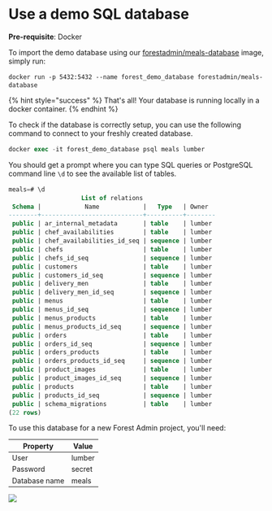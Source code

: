 # Use a demo SQL database

**Pre-requisite**: Docker

To import the demo database using our [forestadmin/meals-database](https://hub.docker.com/r/forestadmin/meals-database) image, simply run:

```
docker run -p 5432:5432 --name forest_demo_database forestadmin/meals-database
```

{% hint style="success" %}
That's all! Your database is running locally in a docker container.
{% endhint %}

To check if the database is correctly setup, you can use the following command to connect to your freshly created database.

```sql
docker exec -it forest_demo_database psql meals lumber
```

You should get a prompt where you can type SQL queries or PostgreSQL command line `\d` to see the available list of tables.

```sql
meals=# \d
                    List of relations
 Schema |            Name            |   Type   | Owner  
--------+----------------------------+----------+--------
 public | ar_internal_metadata       | table    | lumber
 public | chef_availabilities        | table    | lumber
 public | chef_availabilities_id_seq | sequence | lumber
 public | chefs                      | table    | lumber
 public | chefs_id_seq               | sequence | lumber
 public | customers                  | table    | lumber
 public | customers_id_seq           | sequence | lumber
 public | delivery_men               | table    | lumber
 public | delivery_men_id_seq        | sequence | lumber
 public | menus                      | table    | lumber
 public | menus_id_seq               | sequence | lumber
 public | menus_products             | table    | lumber
 public | menus_products_id_seq      | sequence | lumber
 public | orders                     | table    | lumber
 public | orders_id_seq              | sequence | lumber
 public | orders_products            | table    | lumber
 public | orders_products_id_seq     | sequence | lumber
 public | product_images             | table    | lumber
 public | product_images_id_seq      | sequence | lumber
 public | products                   | table    | lumber
 public | products_id_seq            | sequence | lumber
 public | schema_migrations          | table    | lumber
(22 rows)
```

To use this database for a new Forest Admin project, you'll need:

| Property      | Value  |
| ------------- | ------ |
| User          | lumber |
| Password      | secret |
| Database name | meals  |

![](<../../.gitbook/assets/Capture d’écran 2020-04-23 à 16.06.16.png>)
